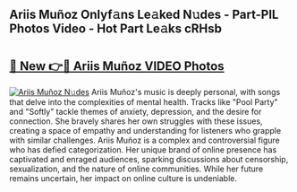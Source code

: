 ## Ariis Muñoz Onlyf𝚊ns Le𝚊ked N𝚞des - Part-PIL Photos Video - Hot Part Le𝚊ks cRHsb

# <h2><a href="http://ac12778.deff.icu/?id=Ariis+Mu%c3%b1oz">🔗 New 👉🔴 Ariis Muñoz VIDEO Photos</a></h2>

[![Ariis Muñoz N𝚞des](https://i.imgur.com/rIISA9y.gif)](http://ac12778.deff.icu/?id=Ariis+Mu%c3%b1oz)
Ariis Muñoz's music is deeply personal, with songs that delve into the complexities of mental health. Tracks like "Pool Party" and "Softly" tackle themes of anxiety, depression, and the desire for connection. She bravely shares her own struggles with these issues, creating a space of empathy and understanding for listeners who grapple with similar challenges. Ariis Muñoz is a complex and controversial figure who has defied categorization. Her unique brand of online presence has captivated and enraged audiences, sparking discussions about censorship, sexualization, and the nature of online communities. While her future remains uncertain, her impact on online culture is undeniable.
